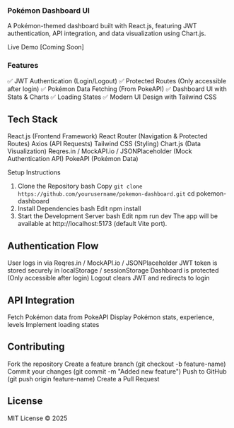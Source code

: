 ### Pokémon Dashboard UI
A Pokémon-themed dashboard built with React.js, featuring JWT authentication, API integration, and data visualization using Chart.js.

Live Demo
[Coming Soon]

### Features
✅ JWT Authentication (Login/Logout)
✅ Protected Routes (Only accessible after login)
✅ Pokémon Data Fetching (From PokeAPI)
✅ Dashboard UI with Stats & Charts
✅ Loading States
✅ Modern UI Design with Tailwind CSS

## Tech Stack
React.js (Frontend Framework)
React Router (Navigation & Protected Routes)
Axios (API Requests)
Tailwind CSS (Styling)
Chart.js (Data Visualization)
Reqres.in / MockAPI.io / JSONPlaceholder (Mock Authentication API)
PokeAPI (Pokémon Data)

Setup Instructions
1. Clone the Repository
bash
Copy
``git clone https://github.com/yourusername/pokemon-dashboard.git``
cd pokemon-dashboard
2. Install Dependencies
bash
Edit
npm install
3. Start the Development Server
bash
Edit
npm run dev
The app will be available at http://localhost:5173 (default Vite port).

## Authentication Flow
User logs in via Reqres.in / MockAPI.io / JSONPlaceholder
JWT token is stored securely in localStorage / sessionStorage
Dashboard is protected (Only accessible after login)
Logout clears JWT and redirects to login
## API Integration
Fetch Pokémon data from PokeAPI
Display Pokémon stats, experience, levels
Implement loading states

## Contributing
Fork the repository
Create a feature branch (git checkout -b feature-name)
Commit your changes (git commit -m "Added new feature")
Push to GitHub (git push origin feature-name)
Create a Pull Request
## License
MIT License © 2025
